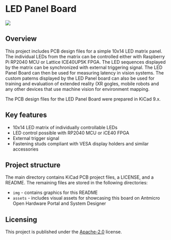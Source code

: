 # LED Panel Board

![](img/led-panel-render.png)

## Overview

This project includes PCB design files for a simple 10x14 LED matrix panel.
The individual LEDs from the matrix can be controlled either with Raspberry Pi RP2040 MCU or Lattice ICE40UP5K FPGA.
The LED sequences displayed by the matrix can be synchronized with external triggering signal. 
The LED Panel Board can then be used for measuring latency in vision systems.
The custom paterns displayed by the LED Panel board can also be used for training and evaluation of extended reality (XR gogles, mobile robots and any other devices that use machine vision for environment mapping. 

The PCB design files for the LED Panel Board were prepared in KiCad 9.x.

## Key features

* 10x14 LED matrix of individually controllable LEDs
* LED control possible with RP2040 MCU or iCE40 FPGA
* External trigger signal
* Fastening studs compliant with VESA display holders and similar accessories 

## Project structure

The main directory contains KiCad PCB project files, a LICENSE, and a README.
The remaining files are stored in the following directories:

* `img` - contains graphics for this README
* `assets` - includes visual assets for showcasing this board on Antmicro Open Hardware Portal and System Designer

## Licensing

This project is published under the [Apache-2.0](LICENSE) license.
